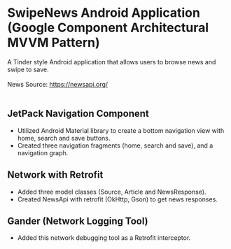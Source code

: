 # SwipeNews Android Application <br> (Google Component Architectural MVVM Pattern)

A Tinder style Android application that allows users to browse news and swipe to save.<br>
<br>
News Source: https://newsapi.org/
<br>
<br>

## JetPack Navigation Component
* Utilized Android Material library to create a bottom navigation view with home, search and save buttons.
* Created three navigation fragments (home, search and save), and a navigation graph.

## Network with Retrofit
* Added three model classes (Source, Article and NewsResponse).
* Created NewsApi with retrofit (OkHttp, Gson) to get news responses.

## Gander (Network Logging Tool)
* Added this network debugging tool as a Retrofit interceptor.

